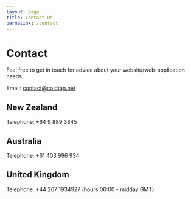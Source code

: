 ```yaml
---
layout: page
title: Contact Us
permalink: /contact
---
```


# Contact

Feel free to get in touch for advice about your website/web-application needs.

Email: contact@coldtap.net

## New Zealand

Telephone: +64 9 889 3845 

## Australia

Telephone: +61 403 996 934

## United Kingdom

Telephone: +44 207 1934927 (hours 06:00 - midday GMT)